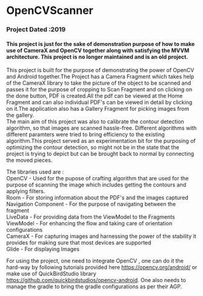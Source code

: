 # OpenCVScanner 
### Project Dated :2019
#### This project is just for the sake of demonstration purpose of how to make use of CameraX and OpenCV together along with satisfying the MVVM architecture. This project is no longer maintained and is an old project.


This project is built for the purpose of demonstrating the power of OpenCV and Android together.The Project has a Camera Fragment which takes help of the CameraX library to take the picture of the object to be scanned and passes it for the purpose of cropping to Scan Fragment and on clicking on the done button, PDF is created.All the pdf can be viewed at the Home Fragment and can also individual PDF's can be viewed in detail by clicking on it.The application also has a Gallery Fragment for picking images from the gallery.<br>
The main aim of this project was also to calibrate the contour detection algorithm, so that images are scanned hassle-free. Different algorithms with different paramters were tried to bring efficiency to the existing algorithm.This project served as an experimentation bit for the purposing of optimizing the contour detection, so might not be in the state that the project is trying to depict but can be brought back to normal by connecting the moved pieces.

The libraries used are : <br>
OpenCV - Used for the pupose of crafting algorithm that are used for the purpose of scanning the image which includes getting the contours and applying filters.<br>
Room - For storing information about the PDF's and the images captured <br>
Navigation Component - For the purpose of navigating between the fragment <br>
LiveData - For providing data from the ViewModel to the Fragments<br>
ViewModel - For enhancing the flow and taking care of orientation configurations <br>
CameraX - For capturing images and harnessing the power of the stability it provides for making sure that most devices are supported <br>
Glide - For displaying Images <br>


For using the project, one need to integrate OpenCV , one can do it the hard-way by following tutorials provided here https://opencv.org/android/ or make use of QuickBirdStudio library https://github.com/quickbirdstudios/opencv-android. One also needs to manage the gradle to bring the gradle configurations as per their AGP.

